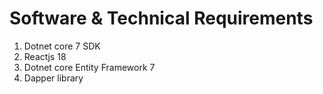 # Software & Technical Requirements
1. Dotnet core 7 SDK
2. Reactjs 18
3. Dotnet core Entity Framework 7
4. Dapper library